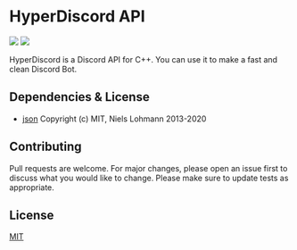 ﻿# HyperDiscord API
![](https://img.shields.io/badge/license-MIT-yellow)
![](https://github.com/SkillerRaptor/HyperDiscord/workflows/build/badge.svg)

HyperDiscord is a Discord API for C++. You can use it to make a fast and clean Discord Bot.

## Dependencies & License
- [json](https://github.com/nlohmann/json/blob/develop/LICENSE.MIT) Copyright (c) MIT, Niels Lohmann 2013-2020

## Contributing
Pull requests are welcome. For major changes, please open an issue first to discuss what you would like to change.
Please make sure to update tests as appropriate.

## License
[MIT](https://choosealicense.com/licenses/mit/)
